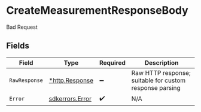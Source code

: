 # CreateMeasurementResponseBody

Bad Request


## Fields

| Field                                                   | Type                                                    | Required                                                | Description                                             |
| ------------------------------------------------------- | ------------------------------------------------------- | ------------------------------------------------------- | ------------------------------------------------------- |
| `RawResponse`                                           | [*http.Response](https://pkg.go.dev/net/http#Response)  | :heavy_minus_sign:                                      | Raw HTTP response; suitable for custom response parsing |
| `Error`                                                 | [sdkerrors.Error](../../models/errors/error.md)         | :heavy_check_mark:                                      | N/A                                                     |